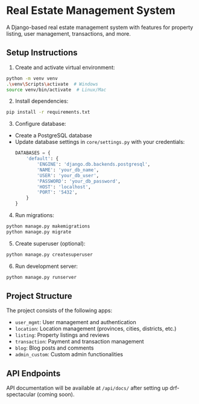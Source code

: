 # Real Estate Management System

A Django-based real estate management system with features for property listing, user management, transactions, and more.

## Setup Instructions

1. Create and activate virtual environment:
```bash
python -m venv venv
.\venv\Scripts\activate  # Windows
source venv/bin/activate  # Linux/Mac
```

2. Install dependencies:
```bash
pip install -r requirements.txt
```

3. Configure database:
- Create a PostgreSQL database
- Update database settings in `core/settings.py` with your credentials:
  ```python
  DATABASES = {
      'default': {
          'ENGINE': 'django.db.backends.postgresql',
          'NAME': 'your_db_name',
          'USER': 'your_db_user',
          'PASSWORD': 'your_db_password',
          'HOST': 'localhost',
          'PORT': '5432',
      }
  }
  ```

4. Run migrations:
```bash
python manage.py makemigrations
python manage.py migrate
```

5. Create superuser (optional):
```bash
python manage.py createsuperuser
```

6. Run development server:
```bash
python manage.py runserver
```

## Project Structure

The project consists of the following apps:

- `user_mgmt`: User management and authentication
- `location`: Location management (provinces, cities, districts, etc.)
- `listing`: Property listings and reviews
- `transaction`: Payment and transaction management
- `blog`: Blog posts and comments
- `admin_custom`: Custom admin functionalities

## API Endpoints

API documentation will be available at `/api/docs/` after setting up drf-spectacular (coming soon). 